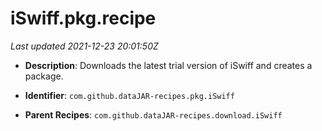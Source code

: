 # iSwiff.pkg.recipe

_Last updated 2021-12-23 20:01:50Z_

- **Description**: Downloads the latest trial version of iSwiff and creates a package.

- **Identifier**: `com.github.dataJAR-recipes.pkg.iSwiff`

- **Parent Recipes**: `com.github.dataJAR-recipes.download.iSwiff`
